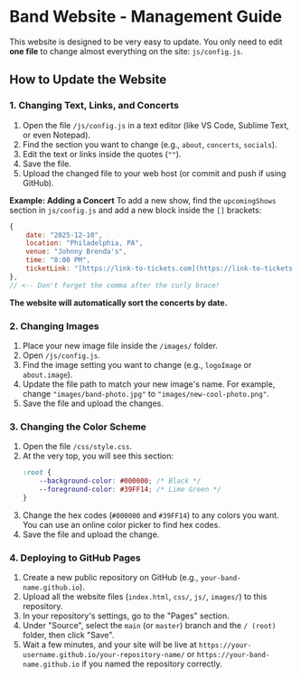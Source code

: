 # Band Website - Management Guide

This website is designed to be very easy to update. You only need to edit **one file** to change almost everything on the site: `js/config.js`.

## How to Update the Website

### 1. Changing Text, Links, and Concerts
1.  Open the file `/js/config.js` in a text editor (like VS Code, Sublime Text, or even Notepad).
2.  Find the section you want to change (e.g., `about`, `concerts`, `socials`).
3.  Edit the text or links inside the quotes (`""`).
4.  Save the file.
5.  Upload the changed file to your web host (or commit and push if using GitHub).

**Example: Adding a Concert**
To add a new show, find the `upcomingShows` section in `js/config.js` and add a new block inside the `[]` brackets:

```javascript
{ 
    date: "2025-12-10", 
    location: "Philadelphia, PA", 
    venue: "Johnny Brenda's", 
    time: "8:00 PM", 
    ticketLink: "[https://link-to-tickets.com](https://link-to-tickets.com)" 
},
// <-- Don't forget the comma after the curly brace!
```

**The website will automatically sort the concerts by date.**

### 2. Changing Images
1.  Place your new image file inside the `/images/` folder.
2.  Open `/js/config.js`.
3.  Find the image setting you want to change (e.g., `logoImage` or `about.image`).
4.  Update the file path to match your new image's name. For example, change `"images/band-photo.jpg"` to `"images/new-cool-photo.png"`.
5.  Save the file and upload the changes.

### 3. Changing the Color Scheme
1.  Open the file `/css/style.css`.
2.  At the very top, you will see this section:
    ```css
    :root {
        --background-color: #000000; /* Black */
        --foreground-color: #39FF14; /* Lime Green */
    }
    ```
3.  Change the hex codes (`#000000` and `#39FF14`) to any colors you want. You can use an online color picker to find hex codes.
4.  Save the file and upload the change.

### 4. Deploying to GitHub Pages
1.  Create a new public repository on GitHub (e.g., `your-band-name.github.io`).
2.  Upload all the website files (`index.html`, `css/`, `js/`, `images/`) to this repository.
3.  In your repository's settings, go to the "Pages" section.
4.  Under "Source", select the `main` (or `master`) branch and the `/ (root)` folder, then click "Save".
5.  Wait a few minutes, and your site will be live at `https://your-username.github.io/your-repository-name/` or `https://your-band-name.github.io` if you named the repository correctly.
